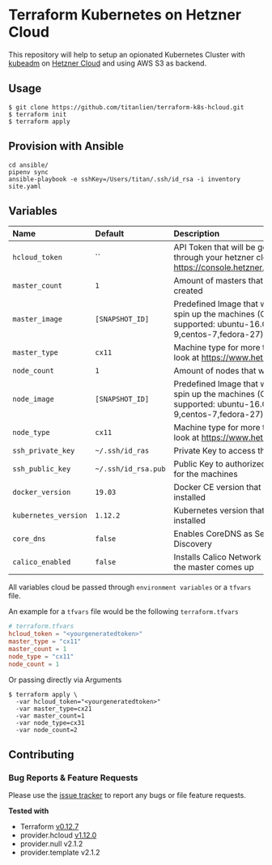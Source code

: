 # Terraform Kubernetes on Hetzner Cloud

This repository will help to setup an opionated Kubernetes Cluster with [kubeadm](https://kubernetes.io/docs/setup/independent/create-cluster-kubeadm/) on [Hetzner Cloud](https://www.hetzner.com/cloud?country=us) and using AWS S3 as backend.

## Usage

```
$ git clone https://github.com/titanlien/terraform-k8s-hcloud.git
$ terraform init
$ terraform apply
```

## Provision with Ansible
```
cd ansible/
pipenv sync
ansible-playbook -e sshKey=/Users/titan/.ssh/id_rsa -i inventory site.yaml
```

## Variables

|  Name                    |  Default     |  Description                                                                      | Required |
|:-------------------------|:-------------|:----------------------------------------------------------------------------------|:--------:|
| `hcloud_token`              | ``           |API Token that will be generated through your hetzner cloud project https://console.hetzner.cloud/projects      | Yes      |
| `master_count`                  | `1`           | Amount of masters that will be created                                         | No      |
| `master_image`                 | `[SNAPSHOT_ID]`  | Predefined Image that will be used to spin up the machines (Currently supported: ubuntu-16.04, debian-9,centos-7,fedora-27)                                     | No      |
| `master_type`                   | `cx11`  | Machine type for more types have a look at https://www.hetzner.de/cloud                                   | No       |
| `node_count`             | `1`  | Amount of nodes that will be created                                 | No       |
| `node_image`                   | `[SNAPSHOT_ID]`         | Predefined Image that will be used to spin up the machines (Currently supported: ubuntu-16.04, debian-9,centos-7,fedora-27)       |
| `node_type`              | `cx11`          | Machine type for more types have a look at https://www.hetzner.de/cloud | No       |
| `ssh_private_key`                    | `~/.ssh/id_ras`    | Private Key to access the machines       |
| `ssh_public_key`          | `~/.ssh/id_rsa.pub`          | Public Key to authorized the access for the machines                                                     | No       |
| `docker_version`         | `19.03`          | Docker CE version that will be installed                                                     | No       |
| `kubernetes_version`         | `1.12.2`          | Kubernetes version that will be installed                                                     | No       |
| `core_dns`         | `false`          | Enables CoreDNS as Service Discovery                                                     | No       |
| `calico_enabled`         | `false`          | Installs Calico Network Provider after the master comes up                                                    | No       |
All variables cloud be passed through `environment variables` or a `tfvars` file.

An example for a `tfvars` file would be the following `terraform.tfvars`

```toml
# terraform.tfvars
hcloud_token = "<yourgeneratedtoken>"
master_type = "cx11"
master_count = 1
node_type = "cx11"
node_count = 1
```

Or passing directly via Arguments

```console
$ terraform apply \
  -var hcloud_token="<yourgeneratedtoken>"
  -var master_type=cx21
  -var master_count=1
  -var node_type=cx31
  -var node_count=2
```


## Contributing

### Bug Reports & Feature Requests

Please use the [issue tracker](https://github.com/titanlien/terraform-k8s-hcloud/issues) to report any bugs or file feature requests.


**Tested with**
- Terraform [v0.12.7](https://github.com/hashicorp/terraform/tree/v0.12.7)
- provider.hcloud [v1.12.0](https://github.com/hetznercloud/terraform-provider-hcloud/tree/v1.12.0)
- provider.null v2.1.2
- provider.template v2.1.2
